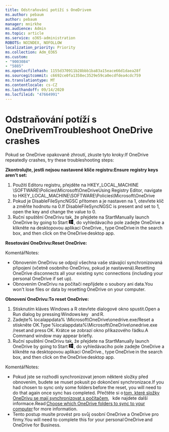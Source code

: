 ```yaml
---
title: Odstraňování potíží s OneDrivem
ms.author: pebaum
author: pebaum
manager: mnirkhe
ms.audience: Admin
ms.topic: article
ms.service: o365-administration
ROBOTS: NOINDEX, NOFOLLOW
localization_priority: Priority
ms.collection: Adm_O365
ms.custom:
- "9003084"
- "5885"
ms.openlocfilehash: 1155d370911b28bbb1ba83a15eace66d1daea28f
ms.sourcegitcommit: c6692ce0fa1358ec3529e59ca0ecdfdea4cdc759
ms.translationtype: MT
ms.contentlocale: cs-CZ
ms.lasthandoff: 09/14/2020
ms.locfileid: "47664991"
---
```

# <a name="troubleshoot-onedrive-crashes"></a><span data-ttu-id="5ba8c-102">Odstraňování potíží s OneDrivem</span><span class="sxs-lookup"><span data-stu-id="5ba8c-102">Troubleshoot OneDrive crashes</span></span>

<span data-ttu-id="5ba8c-103">Pokud se OneDrive opakovaně zhroutí, zkuste tyto kroky:</span><span class="sxs-lookup"><span data-stu-id="5ba8c-103">If OneDrive repeatedly crashes, try these troubleshooting steps:</span></span>

<span data-ttu-id="5ba8c-104">**Zkontrolujte, jestli nejsou nastavené klíče registru:**</span><span class="sxs-lookup"><span data-stu-id="5ba8c-104">**Ensure registry keys aren’t set:**</span></span>

1. <span data-ttu-id="5ba8c-105">Použití Editoru registru, přejděte na HKEY_LOCAL_MACHINE \SOFTWARE\Policies\Microsoft\OneDrive</span><span class="sxs-lookup"><span data-stu-id="5ba8c-105">Using Registry Editor, navigate to HKEY_LOCAL_MACHINE\SOFTWARE\Policies\Microsoft\OneDrive</span></span>
2. <span data-ttu-id="5ba8c-106">Pokud je DisableFileSyncNGSC přítomen a je nastaven na 1, otevřete klíč a změňte hodnotu na 0.</span><span class="sxs-lookup"><span data-stu-id="5ba8c-106">If DisableFileSyncNGSC is present and set to 1, open the key and change the value to 0.</span></span>
3. <span data-ttu-id="5ba8c-107">Ruční spuštění OneDrivu tak, že přejdete na Start</span><span class="sxs-lookup"><span data-stu-id="5ba8c-107">Manually launch OneDrive by going to Start</span></span> ![Stiskněte klávesu Windows](data:image/png;base64,iVBORw0KGgoAAAANSUhEUgAAABEAAAAOCAYAAADJ7fe0AAAAAXNSR0IArs4c6QAAAARnQU1BAACxjwv8YQUAAAAJcEhZcwAADsQAAA7EAZUrDhsAAADxSURBVDhPY/wPBAx4wR+Gd6/fM7x9/ZTh9ZuXDGdPnWE4tH0rw/UHDxlaVp9kCDCSYWABKfv35wfD+/cfGV4+fcLw5uVjhlOXzzFsX/qWYebmZAZPWWOGO2DD8ACQS9Y3e4Bcg4Y9/t94fPa/CoY4Aq8/+xik/T8TkEMxGDyGgANWwSqeobvbGSyAADIM3BwCDKXd3QyfoCLoQEGAA0xTxSWjsYMJwLHjkruU4UXSJ4YnT54x3Dh/luHmjfMMmw9wMjCDlRAGBDPgjy8fGT5//8rw9P4Thge3zzNcvXmDYevmfQzXb1xlmH/0ATADyjAAAKdWkD3ZSwNeAAAAAElFTkSuQmCC)<span data-ttu-id="5ba8c-109">, do vyhledávacího pole zadejte OneDrive a klikněte na desktopovou aplikaci OneDrive.</span><span class="sxs-lookup"><span data-stu-id="5ba8c-109">, type OneDrive in the search box, and then click on the OneDrive desktop app.</span></span>

<span data-ttu-id="5ba8c-110">**Resetování OneDrivu:**</span><span class="sxs-lookup"><span data-stu-id="5ba8c-110">**Reset OneDrive:**</span></span>

<span data-ttu-id="5ba8c-111">Komentář</span><span class="sxs-lookup"><span data-stu-id="5ba8c-111">Notes:</span></span>

- <span data-ttu-id="5ba8c-112">Obnovením OneDrivu se odpojí všechna vaše stávající synchronizovaná připojení (včetně osobního OneDrivu, pokud je nastavená).</span><span class="sxs-lookup"><span data-stu-id="5ba8c-112">Resetting OneDrive disconnects all your existing sync connections (including your personal OneDrive if set up).</span></span>
- <span data-ttu-id="5ba8c-113">Obnovením OneDrivu na počítači nepřijdete o soubory ani data.</span><span class="sxs-lookup"><span data-stu-id="5ba8c-113">You won't lose files or data by resetting OneDrive on your computer.</span></span>

<span data-ttu-id="5ba8c-114">**Obnovení OneDrivu:**</span><span class="sxs-lookup"><span data-stu-id="5ba8c-114">**To reset OneDrive:**</span></span>

1. <span data-ttu-id="5ba8c-115">Stisknutím kláves Windows a R otevřete dialogové okno spustit.</span><span class="sxs-lookup"><span data-stu-id="5ba8c-115">Open a Run dialog by pressing Windows key    and R.</span></span>
2. <span data-ttu-id="5ba8c-116">Zadejte% localappdata% \Microsoft\OneDrive\onedrive.exe/Reset a stiskněte OK.</span><span class="sxs-lookup"><span data-stu-id="5ba8c-116">Type %localappdata%\Microsoft\OneDrive\onedrive.exe /reset and press OK.</span></span> <span data-ttu-id="5ba8c-117">Krátce se zobrazí okno příkazového řádku.</span><span class="sxs-lookup"><span data-stu-id="5ba8c-117">A Command window may appear briefly.</span></span>
3. <span data-ttu-id="5ba8c-118">Ruční spuštění OneDrivu tak, že přejdete na Start</span><span class="sxs-lookup"><span data-stu-id="5ba8c-118">Manually launch OneDrive by going to Start</span></span> ![Stiskněte klávesu Windows](data:image/png;base64,iVBORw0KGgoAAAANSUhEUgAAABEAAAAOCAYAAADJ7fe0AAAAAXNSR0IArs4c6QAAAARnQU1BAACxjwv8YQUAAAAJcEhZcwAADsQAAA7EAZUrDhsAAADxSURBVDhPY/wPBAx4wR+Gd6/fM7x9/ZTh9ZuXDGdPnWE4tH0rw/UHDxlaVp9kCDCSYWABKfv35wfD+/cfGV4+fcLw5uVjhlOXzzFsX/qWYebmZAZPWWOGO2DD8ACQS9Y3e4Bcg4Y9/t94fPa/CoY4Aq8/+xik/T8TkEMxGDyGgANWwSqeobvbGSyAADIM3BwCDKXd3QyfoCLoQEGAA0xTxSWjsYMJwLHjkruU4UXSJ4YnT54x3Dh/luHmjfMMmw9wMjCDlRAGBDPgjy8fGT5//8rw9P4Thge3zzNcvXmDYevmfQzXb1xlmH/0ATADyjAAAKdWkD3ZSwNeAAAAAElFTkSuQmCC)<span data-ttu-id="5ba8c-120">, do vyhledávacího pole zadejte OneDrive a klikněte na desktopovou aplikaci OneDrive.</span><span class="sxs-lookup"><span data-stu-id="5ba8c-120">, type OneDrive in the search box, and then click on the OneDrive desktop app.</span></span>

<span data-ttu-id="5ba8c-121">Komentář</span><span class="sxs-lookup"><span data-stu-id="5ba8c-121">Notes:</span></span>

- <span data-ttu-id="5ba8c-122">Pokud jste se rozhodli synchronizovat jenom některé složky před obnovením, budete se muset pokusit po dokončení synchronizace.</span><span class="sxs-lookup"><span data-stu-id="5ba8c-122">If you had chosen to sync only some folders before the reset, you will need to do that again once sync has completed.</span></span> <span data-ttu-id="5ba8c-123">Přečtěte si o [tom, které složky OneDrivu se mají synchronizovat s počítačem](https://support.office.com/article/98b8b011-8b94-419b-aa95-a14ff2415e85),   kde najdete další informace.</span><span class="sxs-lookup"><span data-stu-id="5ba8c-123">Read [Choose which OneDrive folders to sync to your computer](https://support.office.com/article/98b8b011-8b94-419b-aa95-a14ff2415e85) for more information.</span></span>
- <span data-ttu-id="5ba8c-124">Tento postup musíte provést pro svůj osobní OneDrive a OneDrive pro firmy.</span><span class="sxs-lookup"><span data-stu-id="5ba8c-124">You will need to complete this for your personal OneDrive and OneDrive for Business.</span></span>
